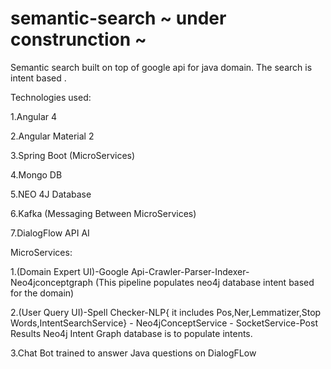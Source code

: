 # semantic-search ~ under construnction ~
Semantic search built on top of google api for java domain. The search is intent based .

Technologies used:

1.Angular 4 

2.Angular Material 2

3.Spring Boot (MicroServices)

4.Mongo DB

5.NEO 4J Database

6.Kafka (Messaging Between MicroServices)

7.DialogFlow API AI

MicroServices:

1.(Domain Expert UI)-Google Api-Crawler-Parser-Indexer-Neo4jconceptgraph (This pipeline populates neo4j database intent based for the domain)

2.(User Query UI)-Spell Checker-NLP{ it includes Pos,Ner,Lemmatizer,Stop Words,IntentSearchService} - Neo4jConceptService - SocketService-Post Results
Neo4j Intent Graph database is to populate intents.

3.Chat Bot trained to answer Java questions on DialogFLow

